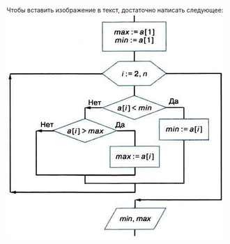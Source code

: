 Чтобы вставить изображение в текст, достаточно написать следующее: 
![Это мое дз по прошлому модулю]( блок.jpg)
